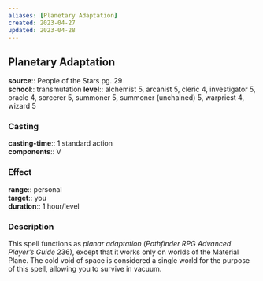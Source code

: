 ```yaml
---
aliases: [Planetary Adaptation]
created: 2023-04-27
updated: 2023-04-28
---
```


## Planetary Adaptation

**source**:: People of the Stars pg. 29  
**school**:: transmutation
**level**:: alchemist 5, arcanist 5, cleric 4, investigator 5, oracle 4, sorcerer 5, summoner 5, summoner (unchained) 5, warpriest 4, wizard 5

### Casting

**casting-time**:: 1 standard action  
**components**:: V

### Effect

**range**:: personal  
**target**:: you  
**duration**:: 1 hour/level

### Description

This spell functions as *planar adaptation* (*Pathfinder RPG Advanced Player’s Guide* 236), except that it works only on worlds of the Material Plane. The cold void of space is considered a single world for the purpose of this spell, allowing you to survive in vacuum.
